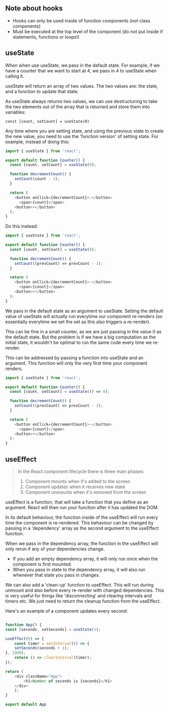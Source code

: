 ## Note about hooks

- Hooks can only be used inside of function components (not class components)
- Must be executed at the top level of the component (do not put inside if statements, functions or loops!)

## useState
When when use useState, we pass in the default state. For example, if we have a counter that we want to start at 4, we pass in 4 to useState when calling it.

useState will return an array of two values. The two values are: the state, and a function to update that state.

As useState always returns two values, we can use destructuring to take the two elements out of the array that is returned and store them into variables:

`const [count, setCount] = useState(0)`

Any time where you are setting state, and using the previous state to create the new value, you need to use the 'function version' of setting state. For example, instead of doing this:

```javascript
import { useState } from 'react';

export default function Counter() {
  const [count, setCount] = useState(0);

  function decrementCount() {
    setCount(count - 1);
  }

  return (
    <button onClick={decrementCount}>-</button>
      <span>{count}</span>
    <button>+</button>
  );
}
```
Do this instead:
```javascript
import { useState } from 'react';

export default function Counter() {
  const [count, setCount] = useState(0);

  function decrementCount() {
    setCount((prevCount) => prevCount - 1);
  }

  return (
    <button onClick={decrementCount}>-</button>
      <span>{count}</span>
    <button>+</button>
  );
}
```

We pass in the default state as an argument to useState. Setting the default value of useState will actually run everytime our component re-renders (so essentially everytime we set the set as this also triggers a re-render). 

This can be fine in a small counter, as we are just passing in the value 0 as the default state. But the problem is if we have a big computation as the initial state, it wouldn't be optimal to run the same code every time we re-render.

This can be addressed by passing a function into useState and an argument. This function will only the very first time your component renders.

```javascript
import { useState } from 'react';

export default function Counter() {
  const [count, setCount] = useState(() => 0);

  function decrementCount() {
    setCount((prevCount) => prevCount - 1);
  }

  return (
    <button onClick={decrementCount}>-</button>
      <span>{count}</span>
    <button>+</button>
  );
}
```

## useEffect

>In the React component lifecycle there is three main phases: 
>
>1) Component mounts when it's added to the screen
>2) Component updates when it receives new state
>3) Component unmounts when it's removed from the screen

useEffect is a function, that will take a function that you define as an argument. React will then run your function after it has updated the DOM.

In its default behaviour, the function inside of the useEffect will run every time the component is re-rendered. This behaviour can be changed by passing in a 'dependency' array as the second argument to the useEffect function.

When we pass in the dependency array, the function in the useEffect will only rerun if any of your dependencies change.

- If you add an empty dependency array, it will only run once when the component is first mounted.
- When you pass in state to the dependency array, it will also run whenever that state you pass in changes.

We can also add a 'clean-up' function to useEffect. This will run during unmount and also before every re-render with changed dependencies. This is very useful for things like 'disconnecting' and clearing intervals and timers etc. We just need to return the cleanup function from the useEffect.

Here's an example of a component updates every second:

```javascript

function App() {
const [seconds, setSeconds] = useState(1);

useEffect(() => {
	const timer = setInterval(() => {
	setSeconds(seconds + 1);
}, 1000);
	return () => clearInterval(timer);
});

return (
	<div className="App">
		<h1>Number of seconds is {seconds}</h1>
	</div>
	);
}

export default App
```


